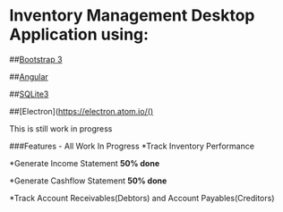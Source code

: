 # Inventory Management Desktop Application using:
	
##[Bootstrap 3](https://getbootstrap.com/docs/3.3/)

##[Angular](https://angular.io/)

##[SQLite3](https://www.sqlite.org/about.html)

##[Electron](https://electron.atom.io/()
	
This is still work in progress

###Features - All Work In Progress
*Track Inventory Performance

*Generate Income Statement **50% done**

*Generate Cashflow Statement **50% done**

*Track Account Receivables(Debtors) and Account Payables(Creditors)
	
	


